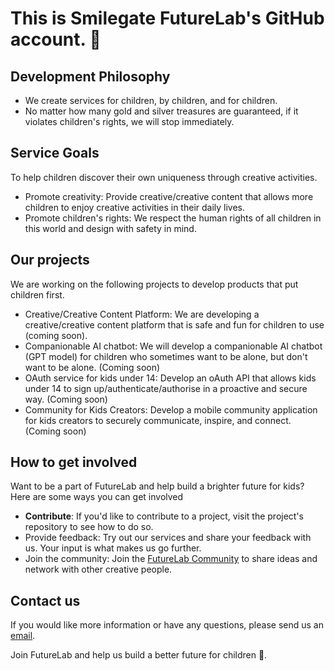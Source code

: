 # This is Smilegate FutureLab's GitHub account. 👋

## Development Philosophy
- We create services for children, by children, and for children.
- No matter how many gold and silver treasures are guaranteed, if it violates children's rights, we will stop immediately.

## Service Goals
To help children discover their own uniqueness through creative activities. 

- Promote creativity: Provide creative/creative content that allows more children to enjoy creative activities in their daily lives.
- Promote children's rights: We respect the human rights of all children in this world and design with safety in mind.

## Our projects
We are working on the following projects to develop products that put children first.

- Creative/Creative Content Platform: We are developing a creative/creative content platform that is safe and fun for children to use (coming soon).
- Companionable AI chatbot: We will develop a companionable AI chatbot (GPT model) for children who sometimes want to be alone, but don't want to be alone. (Coming soon)
- OAuth service for kids under 14: Develop an oAuth API that allows kids under 14 to sign up/authenticate/authorise in a proactive and secure way. (Coming soon)
- Community for Kids Creators: Develop a mobile community application for kids creators to securely communicate, inspire, and connect.(Coming soon)


## How to get involved
Want to be a part of FutureLab and help build a brighter future for kids? Here are some ways you can get involved

- **Contribute**: If you'd like to contribute to a project, visit the project's repository to see how to do so.
- Provide feedback: Try out our services and share your feedback with us. Your input is what makes us go further.
- Join the community: Join the [FutureLab Community](#) to share ideas and network with other creative people.

## Contact us
If you would like more information or have any questions, please send us an [email](mailto:future@smilegate.com).

Join FutureLab and help us build a better future for children 🚀.
